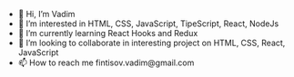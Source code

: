 <ul>
  <li>👋 Hi, I’m Vadim</li>
  <li>👀 I’m interested in HTML, CSS, JavaScript, TipeScript, React, NodeJs</li>
  <li>🌱 I’m currently learning React Hooks and Redux</li>
  <li>💞️ I’m looking to collaborate in interesting project on HTML, CSS, React, JavaScript</li>
  <li>📫 How to reach me fintisov.vadim@gmail.com</li>
</ul>
